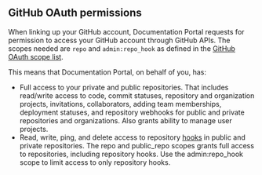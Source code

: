 ## GitHub OAuth permissions

When linking up your GitHub account, Documentation Portal requests for permission to access your GitHub account through GitHub APIs. The scopes needed are `repo` and `admin:repo_hook` as defined in the [GitHub OAuth scope list](https://developer.github.com/apps/building-oauth-apps/understanding-scopes-for-oauth-apps/#available-scopes). 

This means that Documentation Portal, on behalf of you, has:
- Full access to your private and public repositories. That includes read/write access to code, commit statuses, repository and organization projects, invitations, collaborators, adding team memberships, deployment statuses, and repository webhooks for public and private repositories and organizations. Also grants ability to manage user projects.
- Read, write, ping, and delete access to repository [hooks]() in public and private repositories. The repo and public_repo scopes grants full access to repositories, including repository hooks. Use the admin:repo_hook scope to limit access to only repository hooks.

